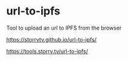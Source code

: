 # url-to-ipfs
Tool to upload an url to IPFS from the browser

https://storrytv.github.io/url-to-ipfs/

https://tools.storry.tv/url-to-ipfs/
